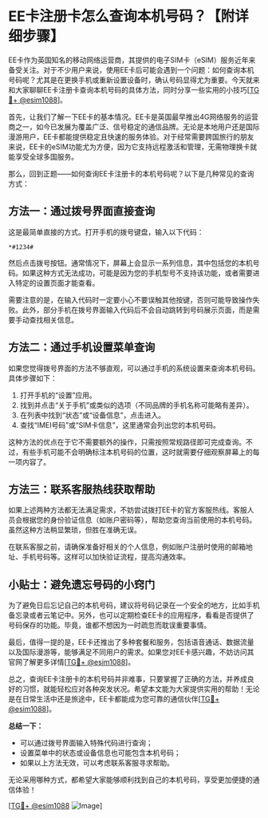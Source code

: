 # EE卡注册卡怎么查询本机号码？【附详细步骤】

EE卡作为英国知名的移动网络运营商，其提供的电子SIM卡（eSIM）服务近年来备受关注。对于不少用户来说，使用EE卡后可能会遇到一个问题：如何查询本机号码呢？尤其是在更换手机或重新设置设备时，确认号码显得尤为重要。今天就来和大家聊聊EE卡注册卡查询本机号码的具体方法，同时分享一些实用的小技巧[[TG💪+ @esim1088](https://t.me/s/esim1088)]。

首先，让我们了解一下EE卡的基本情况。EE卡是英国最早推出4G网络服务的运营商之一，如今已发展为覆盖广泛、信号稳定的通信品牌。无论是本地用户还是国际漫游用户，EE卡都能提供稳定且快速的服务体验。对于经常需要跨国旅行的朋友来说，EE卡的eSIM功能尤为方便，因为它支持远程激活和管理，无需物理换卡就能享受全球多国服务。

那么，回到正题——如何查询EE卡注册卡的本机号码呢？以下是几种常见的查询方式：

## 方法一：通过拨号界面直接查询

这是最简单直接的方式。打开手机的拨号键盘，输入以下代码：

```
*#1234#
```

然后点击拨号按钮。通常情况下，屏幕上会显示一系列信息，其中包括您的本机号码。如果这种方式无法成功，可能是因为您的手机型号不支持该功能，或者需要进入特定的设置页面才能查看。

需要注意的是，在输入代码时一定要小心不要误触其他按键，否则可能导致操作失败。此外，部分手机在拨号界面输入代码后不会自动跳转到号码展示页面，而是需要手动查找相关信息。

## 方法二：通过手机设置菜单查询

如果您觉得拨号界面的方法不够直观，可以通过手机的系统设置来查询本机号码。具体步骤如下：

1. 打开手机的“设置”应用。
2. 找到并点击“关于手机”或类似的选项（不同品牌的手机名称可能略有差异）。
3. 在列表中找到“状态”或“设备信息”，点击进入。
4. 查找“IMEI号码”或“SIM卡信息”，这里通常会列出您的本机号码。

这种方法的优点在于它不需要额外的操作，只需按照常规路径即可完成查询。不过，有些手机可能不会明确标注本机号码的位置，这时就需要仔细观察屏幕上的每一项内容了。

## 方法三：联系客服热线获取帮助

如果上述两种方法都无法满足需求，不妨尝试拨打EE卡的官方客服热线。客服人员会根据您的身份验证信息（如账户密码等），帮助您查询当前使用的本机号码。虽然这种方法稍显繁琐，但胜在准确无误。

在联系客服之前，请确保准备好相关的个人信息，例如账户注册时使用的邮箱地址、手机号码等。这样可以加快验证流程，提高沟通效率。

## 小贴士：避免遗忘号码的小窍门

为了避免日后忘记自己的本机号码，建议将号码记录在一个安全的地方，比如手机备忘录或者云笔记中。另外，也可以定期检查EE卡的应用程序，看看是否提供了号码保存的功能。毕竟，谁都不想因为一时疏忽而耽误重要事情。

最后，值得一提的是，EE卡还推出了多种套餐和服务，包括语音通话、数据流量以及国际漫游等，能够满足不同用户的需求。如果您对EE卡感兴趣，不妨访问其官网了解更多详情[[TG💪+ @esim1088](https://t.me/s/esim1088)]。

总之，查询EE卡注册卡的本机号码并非难事，只要掌握了正确的方法，并养成良好的习惯，就能轻松应对各种突发状况。希望本文能为大家提供实用的帮助！无论是在日常生活中还是旅途中，EE卡都能成为您可靠的通信伙伴[[TG💪+ @esim1088](https://t.me/s/esim1088)]。

**总结一下：**
- 可以通过拨号界面输入特殊代码进行查询；
- 设置菜单中的状态或设备信息也可能包含本机号码；
- 如果以上方法无效，可以考虑联系客服寻求帮助。

无论采用哪种方式，都希望大家能够顺利找到自己的本机号码，享受更加便捷的通信体验！

[[TG💪+ @esim1088](https://t.me/s/esim1088) ![Image](https://i.postimg.cc/4NQfJmqS/Snipaste-2025-05-13-00-14-12.png)]